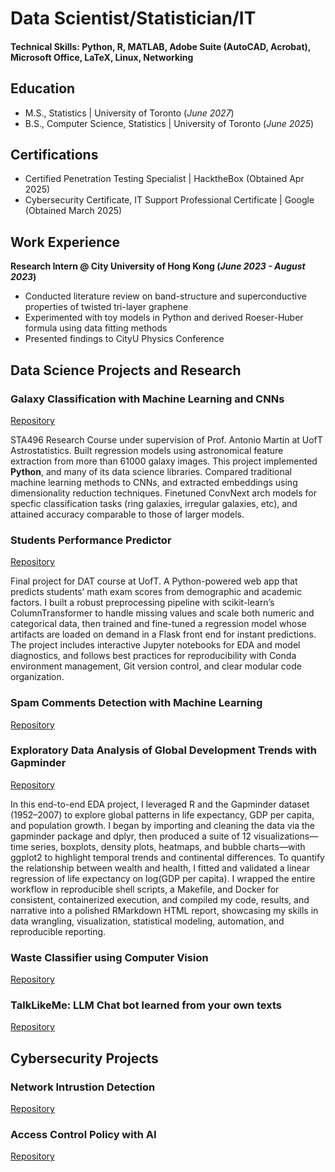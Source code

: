 # Data Scientist/Statistician/IT

#### Technical Skills: Python, R, MATLAB, Adobe Suite (AutoCAD, Acrobat), Microsoft Office, LaTeX, Linux, Networking

## Education
- M.S., Statistics | University of Toronto (_June 2027_)
- B.S., Computer Science, Statistics | University of Toronto (_June 2025_)

## Certifications
- Certified Penetration Testing Specialist | HacktheBox (Obtained Apr 2025)
- Cybersecurity Certificate, IT Support Professional Certificate | Google (Obtained March 2025)

## Work Experience
**Research Intern @ City University of Hong Kong (_June 2023 - August 2023_)**
- Conducted literature review on band-structure and superconductive properties of twisted tri-layer graphene
- Experimented with toy models in Python and derived Roeser-Huber formula using data fitting methods
- Presented findings to CityU Physics Conference

## Data Science Projects and Research
### Galaxy Classification with Machine Learning and CNNs
[Repository](https://github.com/WilliamKwanProgramming/galaxy-classification-project)

STA496 Research Course under supervision of Prof. Antonio Martin at UofT Astrostatistics. Built regression models using astronomical feature extraction from more than 61000 galaxy images. This project implemented **Python**, and many of its data science libraries. Compared traditional machine learning methods to CNNs, and extracted embeddings using dimensionality reduction techniques. Finetuned ConvNext arch models for specfic classification tasks (ring galaxies, irregular galaxies, etc), and attained accuracy comparable to those of larger models. 

### Students Performance Predictor
[Repository](https://github.com/WilliamKwanProgramming/student-grade-predictor/)

Final project for DAT course at UofT. A Python-powered web app that predicts students’ math exam scores from demographic and academic factors. I built a robust preprocessing pipeline with scikit-learn’s ColumnTransformer to handle missing values and scale both numeric and categorical data, then trained and fine-tuned a regression model whose artifacts are loaded on demand in a Flask front end for instant predictions. The project includes interactive Jupyter notebooks for EDA and model diagnostics, and follows best practices for reproducibility with Conda environment management, Git version control, and clear modular code organization.

### Spam Comments Detection with Machine Learning
[Repository](https://github.com/WilliamKwanProgramming/sta314_finalproject)

### Exploratory Data Analysis of Global Development Trends with Gapminder
[Repository](https://github.com/WilliamKwanProgramming/gapminder-analysis)

In this end-to-end EDA project, I leveraged R and the Gapminder dataset (1952–2007) to explore global patterns in life expectancy, GDP per capita, and population growth. I began by importing and cleaning the data via the gapminder package and dplyr, then produced a suite of 12 visualizations—time series, boxplots, density plots, heatmaps, and bubble charts—with ggplot2 to highlight temporal trends and continental differences. To quantify the relationship between wealth and health, I fitted and validated a linear regression of life expectancy on log(GDP per capita). I wrapped the entire workflow in reproducible shell scripts, a Makefile, and Docker for consistent, containerized execution, and compiled my code, results, and narrative into a polished RMarkdown HTML report, showcasing my skills in data wrangling, visualization, statistical modeling, automation, and reproducible reporting.


### Waste Classifier using Computer Vision
[Repository](https://github.com/WilliamKwanProgramming/computer-vision-waste-classification)


### TalkLikeMe: LLM Chat bot learned from your own texts
[Repository](https://github.com/WilliamKwanProgramming/ai-messaging-bot)

## Cybersecurity Projects

### Network Intrustion Detection
[Repository](https://github.com/WilliamKwanProgramming/network-intrustion-detection)

### Access Control Policy with AI
[Repository](https://github.com/WilliamKwanProgramming/access-control-policy-detection)

